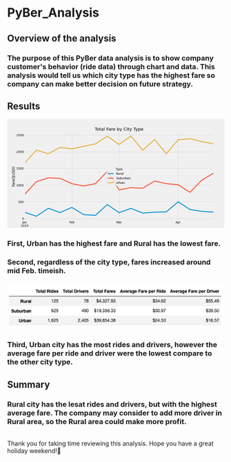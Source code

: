 # PyBer_Analysis

## Overview of the analysis

### The purpose of this PyBer data analysis is to show company customer's behavior (ride data) through chart and data. This analysis would tell us which city type has the highest fare so company can make better decision on future strategy. 

## Results

![This is an imagine](https://github.com/Gabcola/PyBer_Analysis/blob/main/Analysis/pyber_fare_summary.png)

### First, Urban has the highest fare and Rural has the lowest fare. 
### Second, regardless of the city type, fares increased around mid Feb. timeish. 

![This is an imagine](https://github.com/Gabcola/PyBer_Analysis/blob/main/Screen%20Shot%202021-11-28%20at%208.34.25%20PM.png)

### Third, Urban city has the most rides and drivers, however the average fare per ride and driver were the lowest compare to the other city type. 

## Summary

### Rural city has the lesat rides and drivers, but with the highest average fare. The company may consider to add more driver in Rural area, so the Rural area could make more profit. 



######
Thank you for taking time reviewing this analysis. Hope you have a great holiday weekend!:hibiscus:
